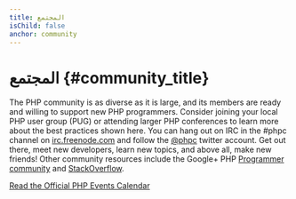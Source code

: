 ```yaml
---
title: المجتمع
isChild: false
anchor: community
---
```


# المجتمع {#community_title}

The PHP community is as diverse as it is large, and its members are ready and willing to support new PHP programmers.
Consider joining your local PHP user group (PUG) or attending larger PHP conferences to learn more about the best
practices shown here. You can hang out on IRC in the #phpc channel on [irc.freenode.com][php-irc] and follow the
[@phpc][phpc-twitter] twitter account. Get out there, meet new developers, learn new topics, and above all, make new
friends! Other community resources include the Google+ PHP [Programmer community][php-programmers-gplus] and
[StackOverflow][php-so].

[Read the Official PHP Events Calendar][php-calendar]


[php-irc]: http://webchat.freenode.net/?channels=phpc
[phpc-twitter]: https://twitter.com/phpc
[php-programmers-gplus]: https://plus.google.com/u/0/communities/104245651975268426012
[php-so]: http://stackoverflow.com/questions/tagged/php
[php-calendar]: http://php.net/cal.php
